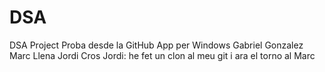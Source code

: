 # DSA
DSA Project
Proba desde la GitHub App per Windows
Gabriel Gonzalez
Marc Llena
Jordi Cros
Jordi: he fet un clon al meu git i ara el torno al Marc

